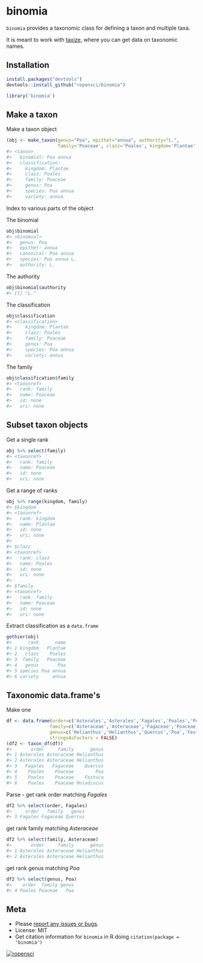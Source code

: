binomia
=======



`binomia` provides a taxonomic class for defining a taxon and multiple taxa.

It is meant to work with [taxize](https://github.com/ropensci/taxize), where you can get data on taxonomic names.


## Installation


```r
install.packages("devtools")
devtools::install_github("ropensci/binomia")
```


```r
library('binomia')
```

## Make a taxon

Make a taxon object


```r
(obj <- make_taxon(genus="Poa", epithet="annua", authority="L.",
                   family='Poaceae', clazz='Poales', kingdom='Plantae', variety='annua'))
#> <taxon>
#>   binomial: Poa annua
#>   classification: 
#>     kingdom: Plantae
#>     clazz: Poales
#>     family: Poaceae
#>     genus: Poa
#>     species: Poa annua
#>     variety: annua
```

Index to various parts of the object

The binomial


```r
obj$binomial
#> <binomial>
#>   genus: Poa
#>   epithet: annua
#>   canonical: Poa annua
#>   species: Poa annua L.
#>   authority: L.
```

The authority


```r
obj$binomial$authority
#> [1] "L."
```

The classification


```r
obj$classification
#> <classification>
#>     kingdom: Plantae
#>     clazz: Poales
#>     family: Poaceae
#>     genus: Poa
#>     species: Poa annua
#>     variety: annua
```

The family


```r
obj$classification$family
#> <taxonref>
#>   rank: family
#>   name: Poaceae
#>   id: none
#>   uri: none
```

## Subset taxon objects

Get a single rank


```r
obj %>% select(family)
#> <taxonref>
#>   rank: family
#>   name: Poaceae
#>   id: none
#>   uri: none
```

Get a range of ranks


```r
obj %>% range(kingdom, family)
#> $kingdom
#> <taxonref>
#>   rank: kingdom
#>   name: Plantae
#>   id: none
#>   uri: none
#> 
#> $clazz
#> <taxonref>
#>   rank: clazz
#>   name: Poales
#>   id: none
#>   uri: none
#> 
#> $family
#> <taxonref>
#>   rank: family
#>   name: Poaceae
#>   id: none
#>   uri: none
```

Extract classification as a `data.frame`


```r
gethier(obj)
#>      rank      name
#> 1 kingdom   Plantae
#> 2   clazz    Poales
#> 3  family   Poaceae
#> 4   genus       Poa
#> 5 species Poa annua
#> 6 variety     annua
```

## Taxonomic data.frame's

Make one


```r
df <- data.frame(order=c('Asterales','Asterales','Fagales','Poales','Poales','Poales'),
                family=c('Asteraceae','Asteraceae','Fagaceae','Poaceae','Poaceae','Poaceae'),
                genus=c('Helianthus','Helianthus','Quercus','Poa','Festuca','Holodiscus'),
                stringsAsFactors = FALSE)
(df2 <- taxon_df(df))
#>       order     family      genus
#> 1 Asterales Asteraceae Helianthus
#> 2 Asterales Asteraceae Helianthus
#> 3   Fagales   Fagaceae    Quercus
#> 4    Poales    Poaceae        Poa
#> 5    Poales    Poaceae    Festuca
#> 6    Poales    Poaceae Holodiscus
```

Parse - get rank order matching _Fagales_


```r
df2 %>% select(order, Fagales)
#>     order   family   genus
#> 3 Fagales Fagaceae Quercus
```

get rank family matching _Asteraceae_


```r
df2 %>% select(family, Asteraceae)
#>       order     family      genus
#> 1 Asterales Asteraceae Helianthus
#> 2 Asterales Asteraceae Helianthus
```

get rank genus matching _Poa_


```r
df2 %>% select(genus, Poa)
#>    order  family genus
#> 4 Poales Poaceae   Poa
```


## Meta

* Please [report any issues or bugs](https://github.com/ropensci/binomia/issues).
* License: MIT
* Get citation information for `binomia` in R doing `citation(package = 'binomia')`

[![ropensci](http://ropensci.org/public_images/github_footer.png)](http://ropensci.org)
